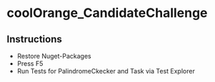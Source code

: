 # coolOrange_CandidateChallenge

## Instructions
- Restore Nuget-Packages
- Press F5
- Run Tests for PalindromeCkecker and Task via Test Explorer